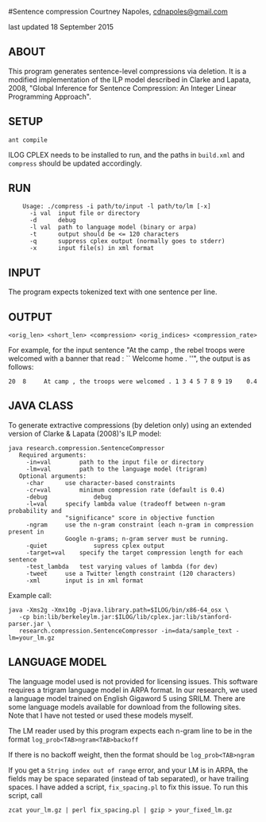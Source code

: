 #Sentence compression
Courtney Napoles, cdnapoles@gmail.com

last updated 18 September 2015

## ABOUT

This program generates sentence-level compressions via deletion. It is
a modified implementation of the ILP model described in Clarke and 
Lapata, 2008, "Global Inference for Sentence Compression: An Integer 
Linear Programming Approach".

## SETUP

```ant compile```

ILOG CPLEX needs to be installed to run, and the paths in `build.xml` and
`compress` should be updated accordingly.

## RUN

```./compress	
	Usage: ./compress -i path/to/input -l path/to/lm [-x]
	  -i val  input file or directory
	  -d      debug
	  -l val  path to language model (binary or arpa)
	  -t      output should be <= 120 characters
	  -q      suppress cplex output (normally goes to stderr)
	  -x      input file(s) in xml format
```

## INPUT

The program expects tokenized text with one sentence per line.

## OUTPUT

`<orig_len> <short_len>	<compression> <orig_indices> <compression_rate>`

For example, for the input sentence "At the camp , the rebel troops were welcomed 
                                     with a banner that read : `` Welcome home . ''",
the output is as follows:

`20  8	   At camp , the troops were welcomed .	1 3 4 5 7 8 9 19	0.4`

## JAVA CLASS

To generate extractive compressions (by deletion only) using an extended 
version of Clarke & Lapata (2008)'s ILP model:

```
java research.compression.SentenceCompressor
   Required arguments:
     -in=val		path to the input file or directory
     -lm=val		path to the language model (trigram)
   Optional arguments:
     -char		use character-based constraints
     -cr=val		minimum compression rate (default is 0.4)
     -debug             debug
     -l=val		specify lambda value (tradeoff between n-gram probability and
     			"significance" score in objective function
     -ngram		use the n-gram constraint (each n-gram in compression present in
     			Google n-grams; n-gram server must be running.
     -quiet             supress cplex output
     -target=val	specify the target compression length for each sentence
     -test_lambda	test varying values of lambda (for dev)
     -tweet		use a Twitter length constraint (120 characters)
     -xml		input is in xml format	 
```

Example call:
```
java -Xms2g -Xmx10g -Djava.library.path=$ILOG/bin/x86-64_osx \
   -cp bin:lib/berkeleylm.jar:$ILOG/lib/cplex.jar:lib/stanford-parser.jar \
   research.compression.SentenceCompressor -in=data/sample_text -lm=your_lm.gz
```

## LANGUAGE MODEL

The language model used is not provided for licensing issues. This software
requires a trigram language model in ARPA format. In our research, we used a
language model trained on English Gigaword 5 using SRILM. There are some
language models available for download from the following sites. Note that I
have not tested or used these models myself.

The LM reader used by this program expects each n-gram line to be in the format
    `log_prob<TAB>ngram<TAB>backoff`

If there is no backoff weight, then the format should be
   `log_prob<TAB>ngram`

If you get a `String index out of range` error, and your LM is in ARPA, the
fields may be space separated (instead of tab separated), or have trailing
spaces. I have added a script, `fix_spacing.pl` to fix this issue. To run this
script, call

```
zcat your_lm.gz | perl fix_spacing.pl | gzip > your_fixed_lm.gz
```
